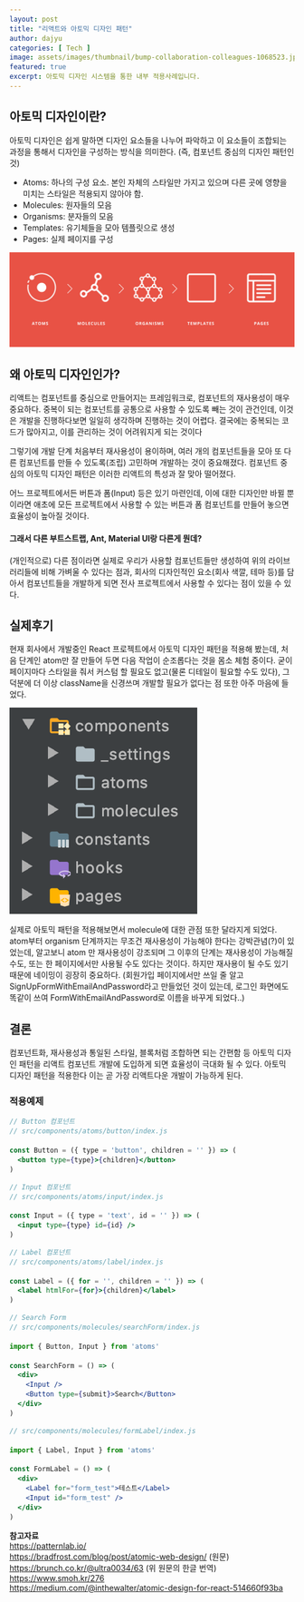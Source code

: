 ```yaml
---
layout: post
title: "리액트와 아토믹 디자인 패턴"
author: dajyu
categories: [ Tech ]
image: assets/images/thumbnail/bump-collaboration-colleagues-1068523.jpg
featured: true
excerpt: 아토믹 디자인 시스템을 통한 내부 적용사례입니다.
---
```


## 아토믹 디자인이란?
아토믹 디자인은 쉽게 말하면 디자인 요소들을 나누어 파악하고 이 요소들이 조합되는 과정을 통해서 디자인을 구성하는 방식을 의미한다. (즉, 컴포넌트 중심의 디자인 패턴인 것)

- Atoms: 하나의 구성 요소. 본인 자체의 스타일만 가지고 있으며 다른 곳에 영향을 미치는 스타일은 적용되지 않아야 함.
- Molecules: 원자들의 모음
- Organisms: 분자들의 모음
- Templates: 유기체들을 모아 템플릿으로 생성
- Pages: 실제 페이지를 구성

<img src="../assets/images/atomic-design/1.png">  
 

## 왜 아토믹 디자인인가?

리액트는 컴포넌트를 중심으로 만들어지는 프레임워크로, 컴포넌트의 재사용성이 매우 중요하다. 중복이 되는 컴포넌트를 공통으로 사용할 수 있도록 빼는 것이 관건인데, 이것은 개발을 진행하다보면 일일히 생각하며 진행하는 것이 어렵다. 결국에는 중복되는 코드가 많아지고, 이를 관리하는 것이 어려워지게 되는 것이다

그렇기에 개발 단계 처음부터 재사용성이 용이하며, 여러 개의 컴포넌트들을 모아 또 다른 컴포넌트를 만들 수 있도록(조립) 고민하며 개발하는 것이 중요해졌다. 컴포넌트 중심의 아토믹 디자인 패턴은 이러한 리액트의 특성과 잘 맞아 떨어졌다.

어느 프로젝트에서든 버튼과 폼(Input) 등은 있기 마련인데, 이에 대한 디자인만 바뀔 뿐이라면 애초에 모든 프로젝트에서 사용할 수 있는 버튼과 폼 컴포넌트를 만들어 놓으면 효율성이 높아질 것이다.

#### 그래서 다른 부트스트랩, Ant, Material UI랑 다른게 뭔데?
(개인적으로) 다른 점이라면 실제로 우리가 사용할 컴포넌트들만 생성하여 위의 라이브러리들에 비해 가벼울 수 있다는 점과, 회사의 디자인적인 요소(회사 색깔, 테마 등)를 담아서 컴포넌트들을 개발하게 되면 전사 프로젝트에서 사용할 수 있다는 점이 있을 수 있다.

## 실제후기 
현재 회사에서 개발중인 React 프로젝트에서 아토믹 디자인 패턴을 적용해 봤는데, 처음 단계인 atom만 잘 만들어 두면 다음 작업이 순조롭다는 것을 몸소 체험 중이다. 굳이 페이지마다 스타일을 줘서 커스텀 할 필요도 없고(물론 디테일이 필요할 수도 있다), 그 덕분에 더 이상 className을 신경쓰며 개발할 필요가 없다는 점 또한 아주 마음에 들었다.  

<img src="../assets/images/atomic-design/2.png">  


실제로 아토믹 패턴을 적용해보면서 molecule에 대한 관점 또한 달라지게 되었다. atom부터 organism 단계까지는 무조건 재사용성이 가능해야 한다는 강박관념(?)이 있었는데, 알고보니 atom 만 재사용성이 강조되며 그 이후의 단계는 재사용성이 가능해질 수도, 또는 한 페이지에서만 사용될 수도 있다는 것이다. 하지만 재사용이 될 수도 있기 때문에 네이밍이 굉장히 중요하다. (회원가입 페이지에서만 쓰일 줄 알고 SignUpFormWithEmailAndPassword라고 만들었던 것이 있는데, 로그인 화면에도 똑같이 쓰여 FormWithEmailAndPassword로 이름을 바꾸게 되었다..)


## 결론 
컴포넌트화, 재사용성과 통일된 스타일, 블록처럼 조합하면 되는 간편함 등 아토믹 디자인 패턴을 리액트 컴포넌트 개발에 도입하게 되면 효율성이 극대화 될 수 있다. 아토믹 디자인 패턴을 적용한다 이는 곧 가장 리액트다운 개발이 가능하게 된다.


### 적용예제
  
```jsx
// Button 컴포넌트
// src/components/atoms/button/index.js

const Button = ({ type = 'button', children = '' }) => (
  <button type={type}>{children}</button>
)
```
  
```jsx
// Input 컴포넌트
// src/components/atoms/input/index.js

const Input = ({ type = 'text', id = '' }) => (
  <input type={type} id={id} />
)
```
  
```jsx
// Label 컴포넌트
// src/components/atoms/label/index.js

const Label = ({ for = '', children = '' }) => (
  <label htmlFor={for}>{children}</label>
)
```
  
```jsx
// Search Form
// src/components/molecules/searchForm/index.js

import { Button, Input } from 'atoms'

const SearchForm = () => (
  <div>
    <Input />
    <Button type={submit}>Search</Button>
  </div>
)
```
  
```jsx
// src/components/molecules/formLabel/index.js

import { Label, Input } from 'atoms'

const FormLabel = () => (
  <div>
    <Label for="form_test">테스트</Label>
    <Input id="form_test" />
  </div>
)
```


**참고자료**  
https://patternlab.io/  
https://bradfrost.com/blog/post/atomic-web-design/ (원문)  
https://brunch.co.kr/@ultra0034/63 (위 원문의 한글 번역)  
https://www.smoh.kr/276  
https://medium.com/@inthewalter/atomic-design-for-react-514660f93ba  

